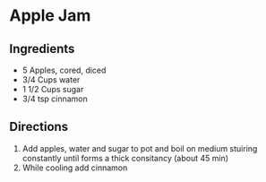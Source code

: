 # Apple Jam

## Ingredients
 * 5 Apples, cored, diced
 * 3/4 Cups water
 * 1 1/2 Cups sugar
 * 3/4 tsp cinnamon

## Directions
 1. Add apples, water and sugar to pot and boil on medium stuiring constantly until forms a thick consitancy (about 45 min)
 2. While cooling add cinnamon
